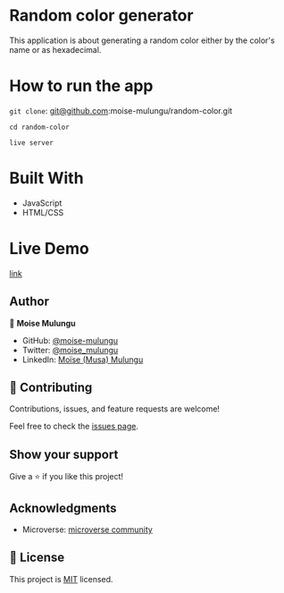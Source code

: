 # Random color generator

This application is about generating a random color either by the color's name or as hexadecimal.

# How to run the app
``git clone``: git@github.com:moise-mulungu/random-color.git

``cd random-color``

``live server``

# Built With
 - JavaScript
 - HTML/CSS

# Live Demo
[link](http://127.0.0.1:5500/final/index.html)

## Author

👤 **Moise Mulungu**

- GitHub: [@moise-mulungu](https://github.com/moise-mulungu)
- Twitter: [@moise_mulungu](https://twitter.com/moise_mulungu)
- LinkedIn: [Moïse (Musa) Mulungu](https://www.linkedin.com/in/moisemulungu/) 

## 🤝 Contributing

Contributions, issues, and feature requests are welcome!

Feel free to check the [issues page](https://github.com/moise-mulungu/random-color/issues).

## Show your support

Give a ⭐️ if you like this project!

## Acknowledgments

- Microverse: [microverse community](https://github.com/microverseinc)

## 📝 License

This project is [MIT](./MIT.md) licensed.